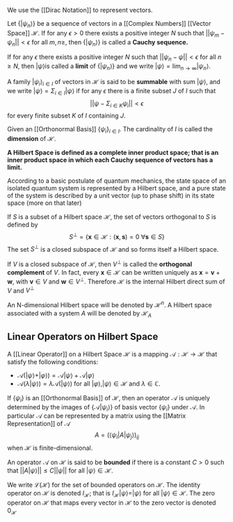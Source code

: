 We use the [[Dirac Notation]] to represent vectors.

Let $\{|\psi_n\rangle\}$ be a sequence of vectors in a [[Complex Numbers]] [[Vector Space]] $\mathcal{H}$. 
If for any $\epsilon > 0$ there exists a positive integer $N$ such that $||\psi_m - \psi_n|| < \epsilon$ for all $m,n \geq$, then $\{|\psi_n\rangle\}$ is called a **Cauchy sequence.**

If for any $\epsilon$ there exists a positive integer $N$ such that $||\psi_n - \psi|| < \epsilon$ for all $n \geq N$, then $|\psi\rangle$is called a **limit** of $\{|\psi_n\rangle\}$ and we write $|\psi\rangle = \text{lim}_{n\rightarrow\infty} |\psi_n\rangle$.

A family ${|\psi_i\rangle}_{i\in I}$ of vectors in $\mathcal{H}$ is said to be **summable** with sum $|\psi\rangle$, and we write $|\psi\rangle = \Sigma_{i\in I}|\psi\rangle$ if for any $\epsilon$ there is a finite subset $J$ of $I$ such that $$||\psi - \Sigma_{i\in K}\psi_i|| < \epsilon$$ for every finite subset $K$ of $I$ containing $J$. 

Given an [[Orthonormal Basis]] $\{\psi_i\}_{i\in I}$. The cardinality of $I$ is called the **dimension** of $\mathcal{H}$.

**A Hilbert Space is defined as a complete inner product space; that is an inner product space in which each Cauchy sequence of vectors has a limit.** 

According to a basic postulate of quantum mechanics, the state space of an isolated quantum system is represented by a Hilbert space, and a pure state of the system is described by a unit vector (up to phase shift) in its state space (more on that later)

If $S$ is a subset of a Hilbert space $\mathcal{H}$, the set of vectors orthogonal to $S$ is defined by
$$S^\bot = \{\mathbf{x} \in \mathcal{H} : (\mathbf{x}, \mathbf{s}) = 0\ \forall  \mathbf{s} \in S\}$$
The set $S^\bot$ is a closed subspace of $\mathcal{H}$ and so forms itself a Hilbert space. 

If $V$ is a closed subspace of $\mathcal{H}$, then $V^\bot$ is called the **orthogonal complement** of $V$. 
In fact, every $\mathbf{x} \in \mathcal{H}$ can be written uniquely as $\mathbf{x} = \mathbf{v}+\mathbf{w}$, with $\mathbf{v} \in V$ and $\mathbf{w} \in V^\bot$. 
Therefore $\mathcal{H}$ is the internal Hilbert direct sum of $V$ and $V^\bot$ 

An N-dimensional Hilbert space will be denoted by $\mathcal{H}^n$. 
A Hilbert space associated with a system $A$ will be denoted by $\mathcal{H}_A$  


## Linear Operators on Hilbert Space
A [[Linear Operator]] on a Hilbert Space $\mathcal{H}$ is a mapping $\mathcal{A}:\mathcal{H}\rightarrow\mathcal{H}$ that satisfy the following conditions: 
- $\mathcal{A}(|\psi\rangle + |\varphi\rangle)=\mathcal{A}|\psi\rangle + \mathcal{A}|\varphi\rangle$ 
- $\mathcal{A}(\lambda|\psi\rangle)= \lambda\mathcal{A}(|\psi\rangle)$ 
for all $|\varphi\rangle, |\psi\rangle \in \mathcal{H}$ and $\lambda \in \mathbb{C}$. 

If $\{\psi_i\}$ is an [[Orthonormal Basis]] of $\mathcal{H}$, then an operator $\mathcal{A}$ is uniquely determined by the images of $\{\mathcal{A}|\psi_i\rangle\}$ of basis vector $\{\psi_i\}$ under $\mathcal{A}$. 
In particular $\mathcal{A}$ can be represented by a matrix using the [[Matrix Representation]] of $\mathcal{A}$ $$A = (\langle\psi_i|A|\psi_j\rangle)_{ij}$$when $\mathcal{H}$ is finite-dimensional. 

An operator $\mathcal{A}$ on $\mathcal{H}$ is said to be **bounded** if there is a constant $C>0$ such that $||A|\psi\rangle|| \leq C||\psi||$ for all $|\psi\rangle \in \mathcal{H}$.

We write $\mathcal{L}(\mathcal{H})$ for the set of bounded operators on $\mathcal{H}$.
The identity operator on $\mathcal{H}$ is denoted $I_\mathcal{H}$; that is $I_\mathcal{H}|\psi\rangle = |\psi\rangle$ for all $|\psi\rangle \in \mathcal{H}$. 
The zero operator on $\mathcal{H}$ that maps every vector in $\mathcal{H}$ to the zero vector is denoted $0_\mathcal{H}$